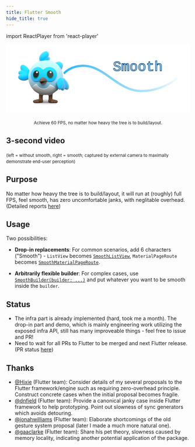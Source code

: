 ```yaml
---
title: Flutter Smooth
hide_title: true
---
```


import ReactPlayer from 'react-player'

![logo](https://raw.githubusercontent.com/fzyzcjy/flutter_smooth_blob/master/meta/logo.svg)

<center><small>Achieve 60 FPS, no matter how heavy the tree is to build/layout.</small></center>

## 3-second video

<div className="flex flex-row">
    <div className="flex-1"></div>
    <div className="flex" style={{flexDirection: 'column', alignItems: 'center'}}>
        <ReactPlayer 
            controls
            className="flex"
            width="480px"
            height="320px"
            url='https://github.com/fzyzcjy/flutter_smooth_blob/blob/master/video/output.mp4?raw=true'
        />
        <small>(left = without smooth, right = smooth; captured by external camera to maximally demonstrate end-user perception)</small>
    </div>
    <div className="flex-1"></div>
</div>

## Purpose

No matter how heavy the tree is to build/layout, it will run at (roughly) full FPS, feel smooth, has zero uncomfortable janks, with neglitable overhead. (Detailed reports [here](benchmark))

## Usage

Two possibilities:

* **Drop-in replacements**: For common scenarios, add 6 characters ("Smooth") - `ListView` becomes [`SmoothListView`](usage/drop-in), ``MaterialPageRoute`` becomes [`SmoothMaterialPageRoute`](usage/drop-in).

* **Arbitrarily flexible builder**: For complex cases, use [`SmoothBuilder(builder: ...)`](usage/builder) and put whatever you want to be smooth inside the `builder`.

## Status

* The infra part is already implemented (hard, took me a month). The drop-in part and demo, which is mainly engineering work utilizing the exposed infra API, still has many improveable things - feel free to issue and PR!
* Need to wait for all PRs to Flutter to be merged and next Flutter release. (PR status [here](insight/status))

## Thanks

* [@Hixie](https://github.com/Hixie) (Flutter team): Consider details of my several proposals to the Flutter framework/engine such as requiring zero-overhead principle. Construct concrete cases when the initial proposal becomes fragile.
* [@dnfield](https://github.com/dnfield) (Flutter team): Provide a canonical janky case inside Flutter framework to help prototyping. Point out slowness of sync generators which avoids detouring.
* [@jonahwilliams](https://github.com/jonahwilliams) (Flutter team): Elaborate shortcomings of the old gesture system proposal (later I made a much more natural one).
* [@gaaclarke](https://github.com/gaaclarke) (Flutter team): Share his pet theory, slowness caused by memory locality, indicating another potential application of the package.
